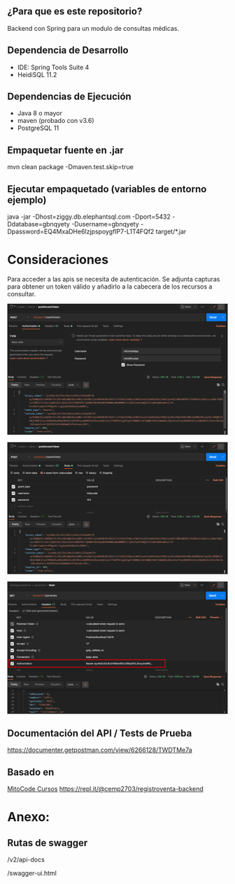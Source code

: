 ## ¿Para que es este repositorio?
Backend con Spring para un modulo de consultas médicas.

## Dependencia de Desarrollo
* IDE: Spring Tools Suite 4
* HeidiSQL 11.2

## Dependencias de Ejecución
* Java 8 o mayor
* maven (probado con v3.6)
* PostgreSQL 11

## Empaquetar fuente en .jar
mvn clean package -Dmaven.test.skip=true

## Ejecutar empaquetado (variables de entorno ejemplo)
java -jar -Dhost=ziggy.db.elephantsql.com -Dport=5432 -Ddatabase=gbnqyety -Dusername=gbnqyety -Dpassword=EQ4MxaDHe6lzjpspoygflP7-L1T4FQf2 target/*.jar

# Consideraciones
Para acceder a las apis se necesita de autenticación. Se adjunta capturas para obtener un token válido y añadirlo a la cabecera de los recursos a consultar.

![Pestaña Autorization en /oauth/token](https://raw.githubusercontent.com/xsrpm/mediapp-backend/master/assets/Screenshot_1.png)

![Pestaña body en /oauth/token](https://raw.githubusercontent.com/xsrpm/mediapp-backend/master/assets/Screenshot_2.png)

![Consulta a recurso paciente autenticado](https://raw.githubusercontent.com/xsrpm/mediapp-backend/master/assets/Screenshot_3.png)

## Documentación del API / Tests de Prueba
https://documenter.getpostman.com/view/6266128/TWDTMe7a

## Basado en
[MitoCode Cursos](https://mitocode.com/cursos.html)
https://repl.it/@cemp2703/registroventa-backend

# Anexo:

## Rutas de swagger
/v2/api-docs

/swagger-ui.html